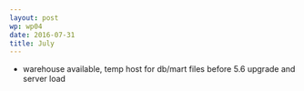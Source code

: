 ```yaml
---
layout: post
wp: wp04
date: 2016-07-31
title: July
---
```


- warehouse available, temp host for db/mart files before 5.6 upgrade and server load


